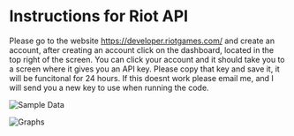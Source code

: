 # Instructions for Riot API
Please go to the website 
https://developer.riotgames.com/
and create an account, after creating an account click on the dashboard, located in the top right of the screen. You can click your account and it should take you to a screen where it gives you an API key. Please copy that key and save it, it will be funcitonal for 24 hours. If this doesnt work please email me, and I will send you a new key to use when running the code.

![Sample Data](https://user-images.githubusercontent.com/58304673/82372642-5541e400-99ea-11ea-816e-986cf32e4b66.jpg)


![Graphs](https://user-images.githubusercontent.com/58304673/82372580-36435200-99ea-11ea-9d2f-000127f03d5a.jpg)
